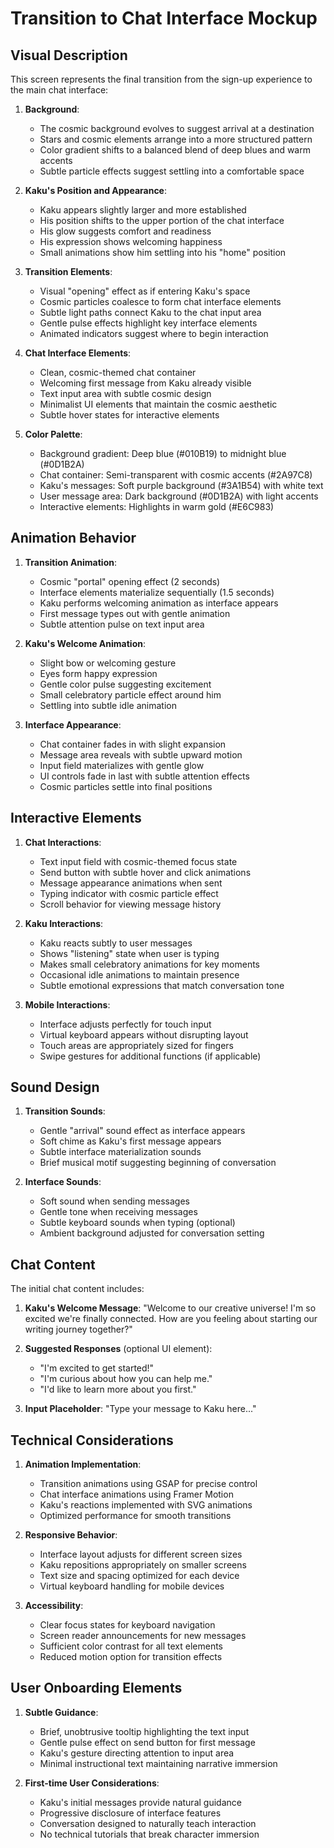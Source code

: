 # Transition to Chat Interface Mockup

## Visual Description

This screen represents the final transition from the sign-up experience to the main chat interface:

1. **Background**:
   - The cosmic background evolves to suggest arrival at a destination
   - Stars and cosmic elements arrange into a more structured pattern
   - Color gradient shifts to a balanced blend of deep blues and warm accents
   - Subtle particle effects suggest settling into a comfortable space

2. **Kaku's Position and Appearance**:
   - Kaku appears slightly larger and more established
   - His position shifts to the upper portion of the chat interface
   - His glow suggests comfort and readiness
   - His expression shows welcoming happiness
   - Small animations show him settling into his "home" position

3. **Transition Elements**:
   - Visual "opening" effect as if entering Kaku's space
   - Cosmic particles coalesce to form chat interface elements
   - Subtle light paths connect Kaku to the chat input area
   - Gentle pulse effects highlight key interface elements
   - Animated indicators suggest where to begin interaction

4. **Chat Interface Elements**:
   - Clean, cosmic-themed chat container
   - Welcoming first message from Kaku already visible
   - Text input area with subtle cosmic design
   - Minimalist UI elements that maintain the cosmic aesthetic
   - Subtle hover states for interactive elements

5. **Color Palette**:
   - Background gradient: Deep blue (#010B19) to midnight blue (#0D1B2A)
   - Chat container: Semi-transparent with cosmic accents (#2A97C8)
   - Kaku's messages: Soft purple background (#3A1B54) with white text
   - User message area: Dark background (#0D1B2A) with light accents
   - Interactive elements: Highlights in warm gold (#E6C983)

## Animation Behavior

1. **Transition Animation**:
   - Cosmic "portal" opening effect (2 seconds)
   - Interface elements materialize sequentially (1.5 seconds)
   - Kaku performs welcoming animation as interface appears
   - First message types out with gentle animation
   - Subtle attention pulse on text input area

2. **Kaku's Welcome Animation**:
   - Slight bow or welcoming gesture
   - Eyes form happy expression
   - Gentle color pulse suggesting excitement
   - Small celebratory particle effect around him
   - Settling into subtle idle animation

3. **Interface Appearance**:
   - Chat container fades in with slight expansion
   - Message area reveals with subtle upward motion
   - Input field materializes with gentle glow
   - UI controls fade in last with subtle attention effects
   - Cosmic particles settle into final positions

## Interactive Elements

1. **Chat Interactions**:
   - Text input field with cosmic-themed focus state
   - Send button with subtle hover and click animations
   - Message appearance animations when sent
   - Typing indicator with cosmic particle effect
   - Scroll behavior for viewing message history

2. **Kaku Interactions**:
   - Kaku reacts subtly to user messages
   - Shows "listening" state when user is typing
   - Makes small celebratory animations for key moments
   - Occasional idle animations to maintain presence
   - Subtle emotional expressions that match conversation tone

3. **Mobile Interactions**:
   - Interface adjusts perfectly for touch input
   - Virtual keyboard appears without disrupting layout
   - Touch areas are appropriately sized for fingers
   - Swipe gestures for additional functions (if applicable)

## Sound Design

1. **Transition Sounds**:
   - Gentle "arrival" sound effect as interface appears
   - Soft chime as Kaku's first message appears
   - Subtle interface materialization sounds
   - Brief musical motif suggesting beginning of conversation

2. **Interface Sounds**:
   - Soft sound when sending messages
   - Gentle tone when receiving messages
   - Subtle keyboard sounds when typing (optional)
   - Ambient background adjusted for conversation setting

## Chat Content

The initial chat content includes:

1. **Kaku's Welcome Message**:
   "Welcome to our creative universe! I'm so excited we're finally connected. How are you feeling about starting our writing journey together?"

2. **Suggested Responses** (optional UI element):
   - "I'm excited to get started!"
   - "I'm curious about how you can help me."
   - "I'd like to learn more about you first."

3. **Input Placeholder**:
   "Type your message to Kaku here..."

## Technical Considerations

1. **Animation Implementation**:
   - Transition animations using GSAP for precise control
   - Chat interface animations using Framer Motion
   - Kaku's reactions implemented with SVG animations
   - Optimized performance for smooth transitions

2. **Responsive Behavior**:
   - Interface layout adjusts for different screen sizes
   - Kaku repositions appropriately on smaller screens
   - Text size and spacing optimized for each device
   - Virtual keyboard handling for mobile devices

3. **Accessibility**:
   - Clear focus states for keyboard navigation
   - Screen reader announcements for new messages
   - Sufficient color contrast for all text elements
   - Reduced motion option for transition effects

## User Onboarding Elements

1. **Subtle Guidance**:
   - Brief, unobtrusive tooltip highlighting the text input
   - Gentle pulse effect on send button for first message
   - Kaku's gesture directing attention to input area
   - Minimal instructional text maintaining narrative immersion

2. **First-time User Considerations**:
   - Kaku's initial messages provide natural guidance
   - Progressive disclosure of interface features
   - Conversation designed to naturally teach interaction
   - No technical tutorials that break character immersion
